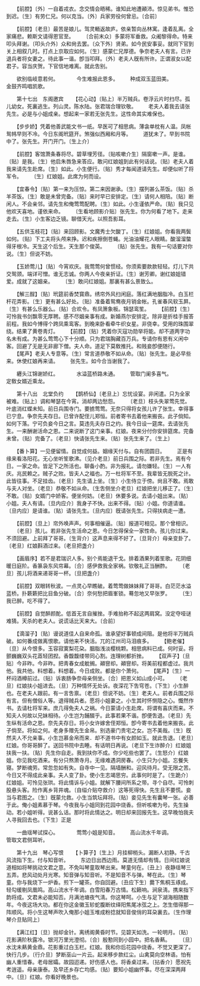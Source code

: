 <!-- { "loadSidebar": true } -->
　　【前腔】〔外〕一自着戎衣。念交情会晤稀。谁知此地遭顚沛。惊见弟书。惟恐到迟。〔生〕有劳仁兄。何以克当。〔外〕兵家劳役何曾忌。〔合前〕 

　　【前腔】〔老旦〕最苦是娘儿。驾灵輀返故庐。依亲暂向丛林寓。逢着乱离。全家痛悲。赖斯文请得恩官至。 
　　〔合前末众〕多蒙将军垂救。众阇黎得命。特来叩头拜谢。〔叩头介外〕众和尙去罢。〔众下外〕贤弟。如今民安事妥。就同下官到关上相叙几时。打点上京取应如何。〔生〕感蒙仁兄厚德。争奈老夫人有言。已许退兵者将女妻之。待此事一谐。卽当叩拜。〔外〕老夫人旣有所许。正谓淑女以配君子。容当庆贺。下官信地难离。就此吿别。 

　　欲别临岐意若何。　　　　今生难报此恩多。 
　　种成双玉蓝田美。　　　　金鼓齐鸣唱凯歌。 

　　第十七出　东阁邀宾 
　　【花心动】〔贴上〕半万贼兵。卷浮云片时扫尽。孤儿幼女。死裏逃生。列山灵。陈水陆。张君瑞合理钦敬。 
　　老夫人着我去请张先生。必是与小姐成亲。想起来一家若无张先生。这性命其实难保也。 

　　【步步娇】凭着他善武能文书一纸。早医可了相思病。薄衾单枕有人温。凤帐鸳帏早则不冷。今日东阁玳筵开。煞强似西厢和月等。 
　　道犹未了。早到书院中了。张先生。开门开门。〔生上介〕 

　　【前腔】客馆萧条春将尽。碧草埋芳径。〔贴咳嗽介生〕隔窗嗽一声。是谁。〔贴〕是我。〔生〕他启朱唇急来答应。敢问红娘姐到此有何话说。〔贴〕老夫人着我来请先生赴席。〔生〕如此。小生便行。〔贴〕秀才每闻道请先生。却便似听了将军令。 
　　〔生〕红娘姐。此席为何而设。 

　　【宜春令】〔贴〕第一来为压惊。第二来因谢承。〔生〕摆列甚么茶饭。〔贴〕杀羊茶饭。〔生〕敢是未曾完备。〔贴〕来时早已安排定。〔生〕请何人相陪。〔贴〕断闲人。不会亲邻。请先生和俺莺莺配聘。〔生〕如此。小生谨依严命。〔贴〕我只见他欢天喜地。谨依来命。 
　　〔生看地顾影介贴〕张先生。你为何看了地下。走来走去。〔生〕小生客边乏镜。聊借天光。以照吾影耳。 

　　【五供玉枝花】〔贴〕来回顾影。文魔秀士欠酸丁。〔生〕红娘姐。你看我两鬓如何。〔贴〕下工夫将头颅来挣。迟和疾擦倒苍蝇。光油油耀花人眼睛。酸溜溜螫得牙根冷。天生这个后生。天生那个俊英。 
　　〔贴〕张先生。我有一句话要对你说。〔生〕但说不妨。 

　　【玉娇莺儿】〔贴〕今宵欢庆。我莺莺何曾惯经。你须索要款款轻轻。灯儿下共交鸳颈。端详可憎。谁无志诚。你两人今夜亲折证。〔生〕谢芳卿。谢红娘姐错爱。成就了这姻亲。 
　　〔生〕敢问红娘姐。那裏有甚么景致么。 

　　【解三酲】〔贴〕玳筵前香焚寳鼎。绣帘外风扫闲庭。落红满地胭脂冷。白玉栏杆花弄影。〔生〕更有甚么好处。〔贴〕准备着鸳鸯夜月销金帐。孔雀春风软玉屛。〔生〕有甚么乐器么。〔贴〕合欢令。有凤箫象板。锦瑟鸾笙。 
　　【前腔】〔生〕可怜我书剑飘零无厚聘。感不尽姻亲事有成。新婚燕尔安排定。除非是折桂手报答前程。我如今博得个跨凤乘鸾客。到晚来卧看牵牛织女星。非侥幸。受用的珠围翠绕。结果了黄卷靑灯。 
　　【前腔】〔贴〕凭着你灭寇功勋举将能。却不道两字功名未有成。为甚么莺莺心下十分顺。只为君瑞胸藏百万兵。专请你有恩有义闲中客。回避了无是无非廊下僧。夫人命。道足下莫敎推托。和贱妾卽便随行。 
　　【尾声】老夫人专意等。〔生〕常言道恭敬不如从命。〔贴〕张先生。是必早些来。休使红娘再来请。 
　　张先生。如今合当谢我了。 

　　纒头江锦谢娇红。　　　　水溢蓝桥路未通。 
　　管取门阑多喜气。　　　　定敎女婿近乘龙。 

　　第十八出　北堂负约 
　　【鹊桥仙】〔老旦上〕忘忧设宴。非闲遣。只为全家被难。〔贴上〕调和琴瑟在今宵。消却两边愁怨。 
　　〔老旦〕枝头失翠莺先觉。叶底消红蝶未知。前日兵围寺门。要掳莺莺。无奈只得将女孩儿许了张生。幸得事已宁息。争奈先夫存日。已曾许配侄儿郑恒。前者寄书去着他来搬丧。此子倘知。如何下落。宁可负妾今日之言。莫违先夫存日之约。我今日设一筵席。去请张先生。一来酬谢活命之恩。二来说断了这门亲事。红娘。夜来分付你安排筵席。完备未曾。〔贴〕完备了。〔老旦〕快请张先生来。〔贴〕张先生来了。〔生上〕 

　　【番卜算】一见便留情。自觉成何益。姻缘天付与。自有团圆日。 
　　正是有缘来看洛阳花。无心坐听笙歌沸。〔见介老旦〕前日兵围之际。若非先生。焉有今日。一家之命。皆足下之所活也。聊备小酌。非为报礼。请勿嫌轻。〔生〕一人有庆。兆民赖之。贼子之败。皆夫人之福也。万一杜将军不至。我辈皆无脱死之计。此皆往事。不足挂齿。〔老旦〕先生请上坐。〔生〕小生侍立于傍。尙且不敢。焉敢与夫人对坐。〔老旦〕恭敬不如从命。〔生吿侧坐介老旦〕红娘把坐儿移正了。〔生〕不敢。〔贴〕女婿门中娇客。便坐何妨。〔老旦〕休要多说。去请小姐出来。〔贴〕小姐。夫人有请。〔旦内应介〕我身子不快。出来不得。〔贴〕小姐。你道请谁。〔旦内应〕是请谁。〔贴〕请张先生。〔旦内应〕旣请张先生。只得扶病走一遭。 

　　【前腔】〔旦上〕帘外唤声声。何事相催逼。〔贴〕报道可相见。那个曾相识。 
　　〔老旦〕孩儿。若非张先生活命之恩。今日怎得保全一家性命。孩儿你过来。不须回避。上前拜了哥哥。〔生背介〕这声息来得不好了。〔旦背介〕母亲变卦了。〔老旦〕红娘斟酒过来。〔老旦把盏介〕 

　　【画眉序】若不是君瑞识人多。别个焉能退干戈。排着酒果列着笙歌。花阴细暖日庭阶。香篆袅东风帘幕。〔合〕感伊救我全家祸。钦敬礼正当酬酢。 
　　〔老旦〕孩儿将酒来递哥哥一杯。〔旦把盏介〕 

　　【前腔】双眼转秋波。一点灵心早瞧破。着莺莺做妹妹拜了哥哥。白茫茫水溢蓝桥。扑簌簌把比目鱼分破。〔合〕奈何愁把眉峯锁。蓦忽地又早张罗。 
　　〔生〕我已醉。吃不得了。 

　　【前腔】自觉醉颜酡。低首无言自摧挫。手难抬称不起这两肩窝。没定夺哑谜难猜。天杀的老夫人。说谎话比天来大。〔合前〕 

　　【滴溜子】〔贴〕谩说道佳人自来命孤。谁承望好事顿成间阻。是他将半万贼兵破。如何番成做离恨歌。请他来不快活。兀的江州司马泪痕多。 
　　【鲍老催】〔旦〕从今恨多。玉容寂寞梨花朶。胭脂浅淡樱桃颗。相思病料已成。何时妥。将颤巍巍双头花蕋轻团揑。香馥馥缕带同心割。连理树都折挫。 
　　【双声子】〔旦贴〕今非昨。今非昨。把靑春女成躭搁。顚窨却。顚窨却。将美前程都虚过。我共他。我共他。料想着。料想着。今日成败。都是你个萧何。 
　　【尾声】〔生〕一杯闷酒樽前过。〔贴〕诉衷肠争奈母亲侧坐。〔合〕把恩义如山成小可。 
　　〔老旦〕红娘扶小姐进去。〔旦〕万种情怀无处诉。夜深花下吿穹苍。〔下生〕小生醉也。在老夫人跟前。有一言吿禀。〔老旦〕但说不妨。〔生〕老夫人。前者兵围之际有言。但有僧俗人等。退得贼兵者。愿将小姐妻之。小生其时怀恻隐之心。慨然作书。去请杜将军来。庶几得免夫人之祸。今日蒙请小生赴席。将谓有喜庆而来。不知夫人何故以兄妹相待。小生岂为餔醊乎。此事若果不谐。卽便吿退。〔老旦〕先生纵有活命之恩。奈先夫存日。将小女许嫁舍侄郑恒。卽今寄书去着他来搬丧。此子倘至。将如之何。老身多赠先生金帛。别选豪门贵宅之女。岂不美哉。〔生〕旣然夫人不允亲事。小生岂慕金帛而来．却不道书中有女颜如玉。就此吿退。〔老旦〕红娘。你哥哥醉了。送回书院中去睡。有话明日再说。〔老旦下生诈醉介〕红娘姐扶我一扶。〔贴〕先生你自走。我到扶你不成。你少吃些也罢了。〔生怒介〕红娘姐。你见我吃酒来。有分只熬萧寺月。无缘难遇洞房春。小生只为小姐。忘餐失寝。梦断魂劳。常忽忽如有失。自寺中一见。隔墙酬和。迎风待月。受无限之苦。今日又不得成此亲事。夫人变了卦。使小生志竭思穷。此事何时是了。〔生跪介〕红娘姐。可怜见张珙。将此情诉与小姐。就解下腰间所系之带。寻个自尽。可怜刺股悬头客。险作离乡背井魂。〔自缢介贴夺救介〕这等死得快。先生且不要慌。妾当与君图之。〔生〕旣蒙允救。小生当筑坛拜将。〔贴〕妾见先生有囊琴一张。必善于此。俺小姐素慕于琴。今夜我与小姐同到花园中烧香。但听咳嗽为号。先生操动。若小姐听得。说甚么话。那时将此情达之。明日却来回报先生。这早晚怕我夫人寻我回去也。〔下生〕正是 

　　一曲瑶琴试探心。　　　　莺莺小姐是知音。 
　　高山流水千年调。　　　　管取文君侧耳听。 

　　第十九出　琴心写恨 
　　【卜算子】〔生上〕月挂柳梢头。漏断人初静。千古风流指下生。付与知音听。 
　　东边日出西边雨。莫道无情却有情。日间红娘说道相如将琴挑动文君之意。不免叫琴童取琴出来。琴童何在。〔丑上〕夜静瑶琴三五弄。悲风动处月光寒。知音弹与知音听。不是知音不与弹。琴在此。〔生〕琴童。你与我烧下一炉香。煎下一罐茶。你自回避。〔丑应下生〕爨下焦桐玉琢成。轻勾缓剔凤凰鸣。高山流水千年调。白雪阳春万古情。松籁响。涧泉淸。携来指下韵将成。文君未必能知否。月满池塘夜气淸。你这琴呵。小生与足下湖海相随数年。今夜这场大功。都在你这金徽玉轸蛇腹断纹绎阳焦尾冰弦之上。怎生借得那一阵顺风。将小生这琴声吹入俺那小姐玉堆成粉捻就知音俊俏的耳朶裏去。〔生作理琴介旦贴同上〕 

　　【满江红】〔旦〕抛却金针。离绣阁黄昏时节。见碧天如洗。一轮明月。〔贴〕花影满阶秋露冷。银河万里光澄彻。〔合〕殷懃同到小园中。把名香爇。 
　　〔旦〕水沈未爇黄金鼎。花影重过白玉栏。红娘。我和你后花园中烧香。不觉又更深了。快行几步。〔行介旦〕梦断巫山一片云。起来移步款红尘。山禽莫向空林语。怕有幽人重惜春。老母居孀。故园迢递。好伤感人也。将香桌过来。〔拈香介〕愿祝先考逍遥。母亲康泰。及早还乡存亡均感。〔贴〕要知小姐幽怀事。尽在深深两拜中。〔旦〕红娘。你看好晚景也。 

